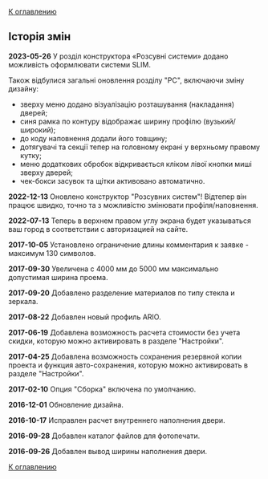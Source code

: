 [К оглавлению](/service/doc/?cid=sliding-systems)
## Історія змін

**2023-05-26** У розділ конструктора «Розсувні системи» додано можливість оформлювати системи SLIM. 
 
 Також відбулися загальні оновлення розділу "РС", включаючи зміну дизайну:
 - зверху меню додано візуалізацію розташування (накладання) дверей;
 - синя рамка по контуру відображає ширину профілю (вузький/широкий);
 - до коду наповнення додали його товщину;
 - дотягувачі та секції тепер на головному екрані у верхньому правому кутку;
 - меню додаткових обробок відкривається кліком лівої кнопки миші зверху дверей;
 - чек-бокси засувок та щітки активовано автоматично. 

**2022-12-13** Оновлено конструктор "Розсувних систем"! Відтепер він працює швидко, точно та з можливістю змінювати профіля/наповнення. 

**2022-07-13** Теперь в верхнем правом углу экрана будет указываться ваш город в соответствии с авторизацией на сайте.

**2017-10-05** Установлено ограничение длины комментария к заявке - максимум 130 символов.

**2017-09-30** Увеличена с 4000 мм до 5000 мм максимально допустимая ширина проема.

**2017-09-20** Добавлено разделение материалов по типу стекла и зеркала.

**2017-08-22** Добавлен новый профиль ARIO.

**2017-06-19** Добавлена возможность расчета стоимости без учета скидки, которую можно активировать в разделе "Настройки".

**2017-04-25** Добавлена возможность сохранения резервной копии проекта и функция авто-сохранения, которую можно активировать в разделе "Настройки".

**2017-02-10** Опция "Сборка" включена по умолчанию.

**2016-12-01** Обновление дизайна.

**2016-10-17** Исправлен расчет внутреннего наполнения двери.

**2016-09-28** Добавлен каталог файлов для фотопечати.

**2016-09-26** Добавлен вывод ширины наполнения двери.

[К оглавлению](/service/doc/?cid=sliding-systems)
